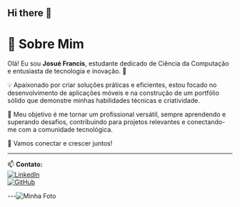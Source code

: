 ## Hi there 👋

<!--
**josuefrancisdev/josuefrancisdev** is a ✨ _special_ ✨ repository because its `README.md` (this file) appears on your GitHub profile.

Here are some ideas to get you started:

- 🔭 I’m currently working on ...
- 🌱 I’m currently learning ...
- 👯 I’m looking to collaborate on ...
- 🤔 I’m looking for help with ...
- 💬 Ask me about ...
- 📫 How to reach me: ...
- 😄 Pronouns: ...
- ⚡ Fun fact: ...
-->
# 👋 Sobre Mim

Olá! Eu sou **Josué Francis**, estudante dedicado de Ciência da Computação e entusiasta de tecnologia e inovação. 🚀

💡 Apaixonado por criar soluções práticas e eficientes, estou focado no desenvolvimento de aplicações móveis e na construção de um portfólio sólido que demonstre minhas habilidades técnicas e criatividade.

🎯 Meu objetivo é me tornar um profissional versátil, sempre aprendendo e superando desafios, contribuindo para projetos relevantes e conectando-me com a comunidade tecnológica.

🔗 Vamos conectar e crescer juntos!  

---

📫 **Contato:**  
[![LinkedIn](https://img.shields.io/badge/-LinkedIn-0077B5?style=flat&logo=linkedin&logoColor=white)](https://www.linkedin.com/in/seu-perfil-linkedin)  
[![GitHub](https://img.shields.io/badge/-GitHub-000000?style=flat&logo=github&logoColor=white)](https://github.com/seu-usuario)

---![Minha Foto](URL-da-imagem-aqui)
